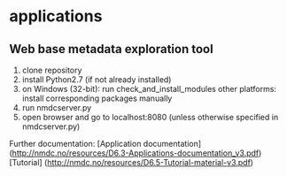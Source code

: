 # applications

## Web base metadata exploration tool
1. clone repository
2. install Python2.7 (if not already installed)
3. on Windows (32-bit): run check_and_install_modules
  other platforms: install corresponding packages manually
4. run nmdcserver.py
5. open browser and go to localhost:8080 (unless otherwise specified in nmdcserver.py)

Further documentation: 
[Application documentation] (http://nmdc.no/resources/D6.3-Applications-documentation_v3.pdf)
[Tutorial] (http://nmdc.no/resources/D6.5-Tutorial-material-v3.pdf)

